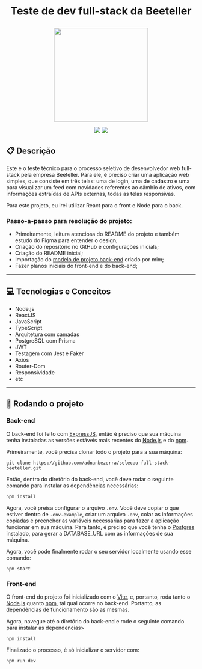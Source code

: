 # <p align = "center"> Teste de dev full-stack da Beeteller </p>

<p align="center">
   <img src="https://external-content.duckduckgo.com/iu/?u=https%3A%2F%2Fstatic.wixstatic.com%2Fmedia%2F6b4357_ff1a21eee4c74cd59dafe28a3695117f~mv2.jpg%2Fv1%2Ffill%2Fw_1080%2Ch_1081%2Cal_c%2F6b4357_ff1a21eee4c74cd59dafe28a3695117f~mv2.jpg&f=1&nofb=1&ipt=44956a8c45301911a3d86ad08f76efc79e5d253eaf00870a60844216be51896d&ipo=images" width="250px"/>
</p>

<p align = "center">
   <img src="https://img.shields.io/badge/author-adnanbezerra-4dae71?style=flat-square" />
   <img src="https://img.shields.io/github/languages/count/adnanbezerra/selecao-full-stack-beeteller?color=4dae71&style=flat-square" />
</p>


##  :clipboard: Descrição

Este é o teste técnico para o processo seletivo de desenvolvedor web full-stack pela empresa Beeteller. Para ele, é preciso criar uma aplicação web simples, que consiste em três telas: uma de login, uma de cadastro e uma para visualizar um feed com novidades referentes ao câmbio de ativos, com informações extraídas de APIs externas, todas as telas responsivas.

Para este projeto, eu irei utilizar React para o front e Node para o back. 

### Passo-a-passo para resolução do projeto:

- Primeiramente, leitura atenciosa do README do projeto e também estudo do Figma para entender o design;
- Criação do repositório no GitHub e configurações inicials;
- Criação do README inicial;
- Importação do [modelo de projeto back-end](https://github.com/adnanbezerra/backend-typescript) criado por mim;
- Fazer planos iniciais do front-end e do back-end;

***

## :computer: Tecnologias e Conceitos

- Node.js
- ReactJS
- JavaScript
- TypeScript
- Arquitetura com camadas
- PostgreSQL com Prisma
- JWT
- Testagem com Jest e Faker
- Axios
- Router-Dom
- Responsividade
- etc

***

## 🏁 Rodando o projeto

### Back-end

O back-end foi feito com [ExpressJS](https://github.com/expressjs/express), então é preciso que sua máquina tenha instaladas as versões estáveis mais recentes do [Node.js](https://nodejs.org/en/download/) e do [npm](https://www.npmjs.com/).

Primeiramente, você precisa clonar todo o projeto para a sua máquina:

```
git clone https://github.com/adnanbezerra/selecao-full-stack-beeteller.git
```

Então, dentro do diretório do back-end, você deve rodar o seguinte comando para instalar as dependências necessárias:

```
npm install
```

Agora, você preisa configurar o arquivo `.env`. Você deve copiar o que estiver dentro de `.env.example`, criar um arquivo `.env`, colar as informações copiadas e preencher as variáveis necessárias para fazer a aplicação funcionar em sua máquina. Para tanto, é preciso que você tenha o [Postgres](https://www.postgresql.org/) instalado, para gerar a DATABASE_URL com as informações de sua máquina.

Agora, você pode finalmente rodar o seu servidor localmente usando esse comando:

```
npm start
```

### Front-end

O front-end do projeto foi inicializado com o [Vite](https://vitejs.dev/), e, portanto, roda tanto o [Node.js](https://nodejs.org/en/download/) quanto [npm](https://www.npmjs.com), tal qual ocorre no back-end. Portanto, as dependências de funcionamento são as mesmas.

Agora, navegue até o diretório do back-end e rode o seguinte comando para instalar as dependencias>

```
npm install
```

Finalizado o processo, é só inicializar o servidor com:

```
npm run dev
```

